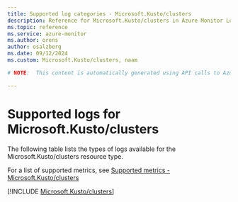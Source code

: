 ```yaml
---
title: Supported log categories - Microsoft.Kusto/clusters
description: Reference for Microsoft.Kusto/clusters in Azure Monitor Logs.
ms.topic: reference
ms.service: azure-monitor
ms.author: orens
author: osalzberg
ms.date: 09/12/2024
ms.custom: Microsoft.Kusto/clusters, naam

# NOTE:  This content is automatically generated using API calls to Azure. Any edits made on these files will be overwritten in the next run of the script. 

---
```





# Supported logs for Microsoft.Kusto/clusters  
The following table lists the types of logs available for the Microsoft.Kusto/clusters resource type.
  
  
  
For a list of supported metrics, see [Supported metrics - Microsoft.Kusto/clusters](../supported-metrics/microsoft-kusto-clusters-metrics.md)  
  

  
[!INCLUDE [Microsoft.Kusto/clusters](~/reusable-content/ce-skilling/azure/includes/azure-monitor/reference/logs/microsoft-kusto-clusters-logs-include.md)]  
  

